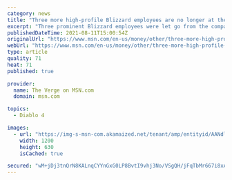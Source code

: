```yaml
---
category: news
title: "Three more high-profile Blizzard employees are no longer at the company, including Diablo 4’s director"
excerpt: "Three prominent Blizzard employees were let go from the company, reports Kotaku, marking the latest departures from the studio following a major sexual harassment lawsuit brought by the state of ..."
publishedDateTime: 2021-08-11T15:00:54Z
originalUrl: "https://www.msn.com/en-us/money/other/three-more-high-profile-blizzard-employees-are-no-longer-at-the-company-including-diablo-4-s-director/ar-AANdi0H"
webUrl: "https://www.msn.com/en-us/money/other/three-more-high-profile-blizzard-employees-are-no-longer-at-the-company-including-diablo-4-s-director/ar-AANdi0H"
type: article
quality: 71
heat: 71
published: true

provider:
  name: The Verge on MSN.com
  domain: msn.com

topics:
  - Diablo 4

images:
  - url: "https://img-s-msn-com.akamaized.net/tenant/amp/entityid/AANdls0.img?h=630&w=1200&m=6&q=60&o=t&l=f&f=jpg"
    width: 1200
    height: 630
    isCached: true

secured: "wM+jDj3tnQrN8KALnqCYYnGxG0LP8BvtI9vhj3No/VSgQH/jFqTbMr667i8xAvAReKxlSXgx1todZUVGAu47GwOm3s0/u8g8uUpqmg4W2Q9Fz8xVT9ICA0jXVgOdUTXd92mSDQCD2IvLUMqXe6j2x0GXseW7zChdnSPXrL80TMb77eXlJx0i7U/YYPPM+O89JYlIjt9GmOhBpMbWfUFcFj6YOn2LIczNoGG/wPOJkRyaNGhuUalp/gtWShNzuGh5LpaAnJfHEBRg9pw13nI0k8On9WDynRh79b2Qi9myQYd+wOQrxV0+PiNoRc3Wfuf9szefeygeklAYaC6ZXcE4UNQWeLMdNNO5Tmpapv5st0M=;Ck45PvJeswGj9IhtDaoIBw=="
---
```


